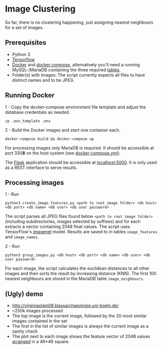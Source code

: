 # Image Clustering

So far, there is no clustering happening, just assigning nearest neighbours for a set of images.

## Prerequisites

* Python 3
* [Tensorflow](https://www.tensorflow.org/)
* [Docker](https://www.docker.com) and [docker compose](https://docs.docker.com/compose/), alternatively you'll need a running MySQL-/MariaDB containing the three required 
[tables](https://github.com/dainst/image_processing/tree/master/db/table_setup).
* Folder(s) with images: The script currently expects all files to have distinct names and to be JPEG.


## Running Docker

1 - Copy the docker-compose environment file template and adjust the database credentials as needed.
```
cp .env_template .env
```

2 - Build the Docker images and start one container each.
```
docker-compose build && docker-compose up
```
For processing images only MariaDB is required. It should be accessible at port 330**8** on the host system 
(see [docker-compose.yml](https://github.com/dainst/image_processing/blob/master/docker-compose.yml#L14)).

The [Flask](http://flask.pocoo.org/docs/1.0/) application should be accessible at 
[localhost:5000](http://localhost:5000). It is only used as a REST interface to serve results.

## Processing images

1 - Run 
```
python3 create_image_features.py <path to root image folder> <db host> <db port> <db name> <db user> <db user password>
```

The script parses all JPEG files found below `<path to root image folder>` (including subdirectories, images selected by 
suffixes) and for each extracts a vector containing 2048 float values. The script uses TensorFlow's 
[imagenet](https://github.com/tensorflow/models/tree/master/tutorials/image/imagenet) model. Results are saved to 
in tables `image_features` and `image_names`.

2 - Run 

```
python3 group_images.py <db host> <db port> <db name> <db user> <db user password>
```
 
For each image, the script calculates the euclidean distances to all other images and then sorts the result by 
increasing distance (KNN). The first 100 nearest neighbours are stored in the MariaDB table `image_neighbours`.

## (Ugly) demo

* http://virginiaplain08.klassarchaeologie.uni-koeln.de/
* ~250k images processed
* The top image is the current image, followed by the 20 most similar images contained in the set
* The first in the list of similar images is always the current image as a sanity check
* The plot next to each image shows the feature vector of 2048 values 
[arranged](https://github.com/dainst/image_processing/blob/master/service/main.py#L51) in a 46*46 square.